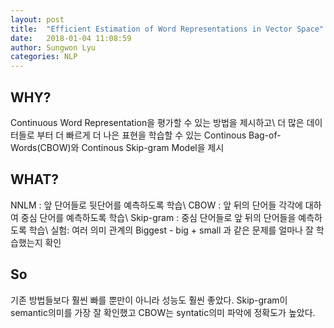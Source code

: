 ```yaml
---
layout: post
title:  "Efficient Estimation of Word Representations in Vector Space"
date:   2018-01-04 11:08:59
author: Sungwon Lyu
categories: NLP
---
```

## WHY? 
Continuous Word Representation을 평가할 수 있는 방법을 제시하고\\
더 많은 데이터들로 부터 더 빠르게 더 나은 표현을 학습할 수 있는 Continous Bag-of-Words(CBOW)와 Continous Skip-gram Model을 제시

## WHAT?
NNLM : 앞 단어들로 뒷단어를 예측하도록 학습\\
CBOW : 앞 뒤의 단어들 각각에 대하여 중심 단어를 예측하도록 학습\\
Skip-gram : 중심 단어들로 앞 뒤의 단어들을 예측하도록 학습\\
실험: 여러 의미 관계의 Biggest - big + small 과 같은 문제를 얼마나 잘 학습했는지 확인

## So
기존 방법들보다 훨씬 빠를 뿐만이 아니라 성능도 훨씬 좋았다. Skip-gram이 semantic의미를 가장 잘 확인했고 CBOW는 syntatic의미 파악에 정확도가 높았다. 